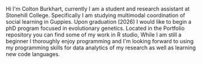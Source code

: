 Hi I'm Colton Burkhart, currently I am a student and research assistant at Stonehill College. Specifically I am studying multimodal coordination of social learning in Guppies. Upon graduation (2026) I would like to begin a phD program focused in evolutionary genetics. Located in the Portfolio repository you can find some of my work in R studio, While I am still a beginner I thoroughly enjoy programming and I'm looking forward to using my programming skills for data analytics of my research as well as learning new code languages. 
